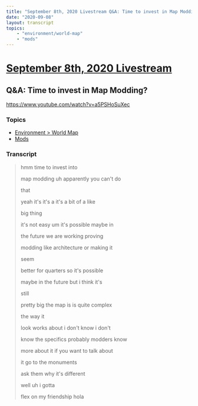 ```yaml
---
title: "September 8th, 2020 Livestream Q&A: Time to invest in Map Modding?"
date: "2020-09-08"
layout: transcript
topics:
    - "environment/world-map"
    - "mods"
---
```

# [September 8th, 2020 Livestream](../2020-09-08.md)
## Q&A: Time to invest in Map Modding?
https://www.youtube.com/watch?v=a5PSHoSuXec

### Topics
* [Environment > World Map](../topics/environment/world-map.md)
* [Mods](../topics/mods.md)

### Transcript

> hmm time to invest into
>
> map modding uh apparently you can't do
>
> that
>
> yeah it's it's a it's a bit of a like
>
> big thing
>
> it's not easy um it's possible maybe in
>
> the future we are working proving
>
> modding like architecture or making it
>
> seem
>
> better for quarters so it's possible
>
> maybe in the future but i think it's
>
> still
>
> pretty big the map is is quite complex
>
> the way it
>
> look works about i don't know i don't
>
> know the specifics probably modders know
>
> more about it if you want to talk about
>
> it go to the monuments
>
> ask them why it's different
>
> well uh i gotta
>
> flex on my friendship hola
